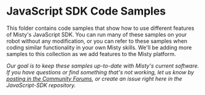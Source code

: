 # JavaScript SDK Code Samples

This folder contains code samples that show how to use different features of Misty's JavaScript SDK. You can run many of these samples on your robot without any modification, or you can refer to these samples when coding similar functionality in your own Misty skills. We'll be adding more samples to this collection as we add features to the Misty platform.

*Our goal is to keep these samples up-to-date with Misty's current software. If you have questions or find something that's not working, let us know by [posting in the Community Forums](https://community.mistyrobotics.com/c/support), or create an issue right here in the JavaScript-SDK repository.*